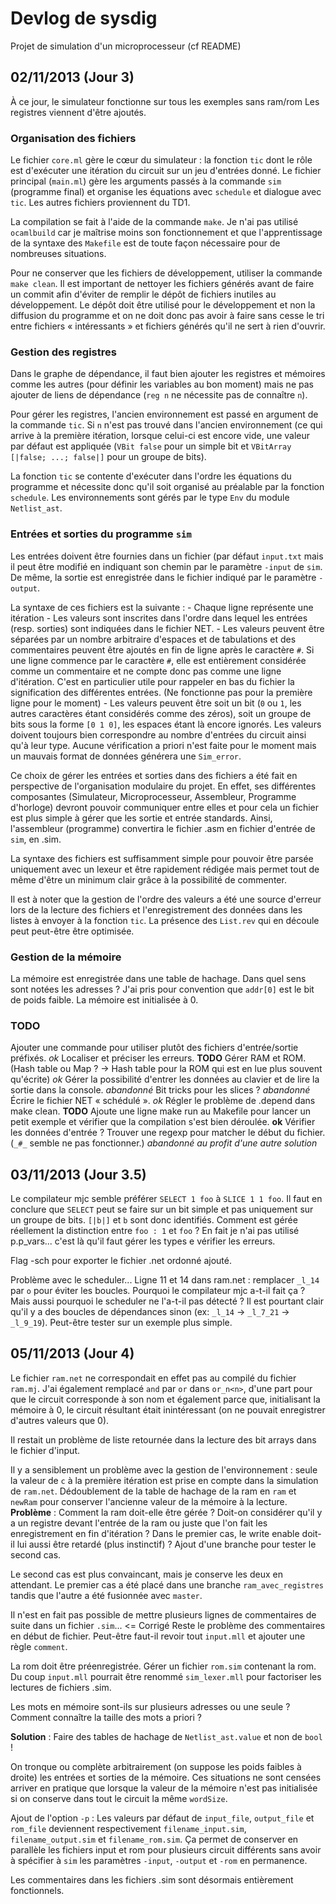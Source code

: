 # Devlog de sysdig
Projet de simulation d'un microprocesseur
(cf README)

## 02/11/2013 (Jour 3)
À ce jour, le simulateur fonctionne sur tous les exemples sans ram/rom
Les registres viennent d'être ajoutés.

### Organisation des fichiers
Le fichier `core.ml` gère le cœur du simulateur : la fonction `tic` dont le rôle
est d'exécuter une itération du circuit sur un jeu d'entrées donné. Le fichier
principal (`main.ml`) gère les arguments passés à la commande `sim` (programme
final) et organise les équations avec `schedule` et dialogue avec `tic`. Les
autres fichiers proviennent du TD1.

La compilation se fait à l'aide de la commande `make`. Je n'ai pas utilisé
`ocamlbuild` car je maîtrise moins son fonctionnement et que l'apprentissage
de la syntaxe des `Makefile` est de toute façon nécessaire pour de nombreuses
situations.

Pour ne conserver que les fichiers de développement, utiliser la commande
`make clean`. Il est important de nettoyer les fichiers générés avant de faire
un commit afin d'éviter de remplir le dépôt de fichiers inutiles au
développement. Le dépôt doit être utilisé pour le développement et non la
diffusion du programme et on ne doit donc pas avoir à faire sans cesse le tri
entre fichiers « intéressants » et fichiers générés qu'il ne sert à rien
d'ouvrir.

### Gestion des registres
Dans le graphe de dépendance, il faut bien ajouter les registres et mémoires
comme les autres (pour définir les variables au bon moment) mais ne pas ajouter
de liens de dépendance (`reg n` ne nécessite pas de connaître `n`).

Pour gérer les registres, l'ancien environnement est passé en argument de la
commande `tic`. Si `n` n'est pas trouvé dans l'ancien environnement (ce qui
arrive à la première itération, lorsque celui-ci est encore vide, une valeur par
défaut est appliquée (`VBit false` pour un simple bit et
`VBitArray [|false; ...; false|]` pour un groupe de bits).

La fonction `tic` se contente d'exécuter dans l'ordre les équations du programme
et nécessite donc qu'il soit organisé au préalable par la fonction `schedule`.
Les environnements sont gérés par le type `Env` du module `Netlist_ast`.

### Entrées et sorties du programme `sim`
Les entrées doivent être fournies dans un fichier (par défaut `input.txt` mais
il peut être modifié en indiquant son chemin par le paramètre `-input` de `sim`.
De même, la sortie est enregistrée dans le fichier indiqué par le paramètre
`-output`.

La syntaxe de ces fichiers est la suivante :
    - Chaque ligne représente une itération
    - Les valeurs sont inscrites dans l'ordre dans lequel les entrées (resp.
    sorties) sont indiquées dans le fichier NET.
    - Les valeurs peuvent être séparées par un nombre arbitraire d'espaces et de
    tabulations et des commentaires peuvent être ajoutés en fin de ligne après
    le caractère `#`. Si une ligne commence par le caractère `#`, elle est
    entièrement considérée comme un commentaire et ne compte donc pas comme une
    ligne d'itération. C'est en particulier utile pour rappeler en bas du
    fichier la signification des différentes entrées. (Ne fonctionne pas pour la
    première ligne pour le moment)
    - Les valeurs peuvent être soit un bit (`0` ou `1`, les autres caractères
    étant considérés comme des zéros), soit un groupe de bits sous la forme
    `[0 1 0]`, les espaces étant là encore ignorés.
Les valeurs doivent toujours bien correspondre au nombre d'entrées du circuit
ainsi qu'à leur type. Aucune vérification a priori n'est faite pour le moment
mais un mauvais format de données générera une `Sim_error`.

Ce choix de gérer les entrées et sorties dans des fichiers a été fait en
perspective de l'organisation modulaire du projet. En effet, ses différentes
composantes (Simulateur, Microprocesseur, Assembleur, Programme d'horloge)
devront pouvoir communiquer entre elles et pour cela un fichier est plus simple
à gérer que les sortie et entrée standards. Ainsi, l'assembleur (programme)
convertira le fichier .asm en fichier d'entrée de `sim`, en .sim.

La syntaxe des fichiers est suffisamment simple pour pouvoir être parsée
uniquement avec un lexeur et être rapidement rédigée mais permet tout de même
d'être un minimum clair grâce à la possibilité de commenter.

Il est à noter que la gestion de l'ordre des valeurs a été une source d'erreur
lors de la lecture des fichiers et l'enregistrement des données dans les listes
à envoyer à la fonction `tic`. La présence des `List.rev` qui en découle peut
peut-être être optimisée.

### Gestion de la mémoire
La mémoire est enregistrée dans une table de hachage.
Dans quel sens sont notées les adresses ? J'ai pris pour convention que
`addr[0]` est le bit de poids faible.
La mémoire est initialisée à 0.

### TODO
Ajouter une commande pour utiliser plutôt des fichiers d'entrée/sortie préfixés.
 *ok*
Localiser et préciser les erreurs. **TODO**
Gérer RAM et ROM. (Hash table ou Map ? -> Hash table pour la ROM qui est en
lue plus souvent qu'écrite) *ok*
Gérer la possibilité d'entrer les données au clavier et de lire la sortie dans
la console. *abandonné*
Bit tricks pour les slices ? *abandonné*
Écrire le fichier NET « schédulé ». *ok*
Régler le problème de .depend dans make clean. **TODO**
Ajoute une ligne make run au Makefile pour lancer un petit exemple et vérifier
que la compilation s'est bien déroulée. **ok**
Vérifier les données d'entrée ?
Trouver une regexp pour matcher le début du fichier. (`_#_` semble ne pas
fonctionner.) *abandonné au profit d'une autre solution*


## 03/11/2013 (Jour 3.5)
Le compilateur mjc semble préférer `SELECT 1 foo` à `SLICE 1 1 foo`. Il faut en
conclure que `SELECT` peut se faire sur un bit simple et pas uniquement sur un
groupe de bits. `[|b|]` et `b` sont donc identifiés.
Comment est gérée réellement la distinction entre `foo : 1` et `foo` ?
En fait je n'ai pas utilisé p.p_vars... c'est là qu'il faut gérer les types e
vérifier les erreurs.

Flag -sch pour exporter le fichier .net ordonné ajouté.

Problème avec le scheduler...
Ligne 11 et 14 dans ram.net : remplacer `_l_14` par `o` pour éviter les boucles.
Pourquoi le compilateur mjc a-t-il fait ça ? Mais aussi pourquoi le scheduler
ne l'a-t-il pas détecté ? Il est pourtant clair qu'il y a des boucles de
dépendances sinon (ex: `_l_14` -> `_l_7_21` -> `_l_9_19`).
Peut-être tester sur un exemple plus simple.

## 05/11/2013 (Jour 4)
Le fichier `ram.net` ne correspondait en effet pas au compilé du fichier
`ram.mj`.
J'ai également remplacé `and` par `or` dans `or_n<n>`, d'une part pour que le
circuit corresponde à son nom et également parce que, initialisant la mémoire à
0, le circuit résultant était inintéressant (on ne pouvait enregistrer d'autres
valeurs que 0).

Il restait un problème de liste retournée dans la lecture des bit arrays dans
le fichier d'input.

Il y a sensiblement un problème avec la gestion de l'environnement : seule la
valeur de `c` à la première itération est prise en compte dans la simulation de
`ram.net`.
Dédoublement de la table de hachage de la ram  en `ram` et `newRam` pour
conserver l'ancienne valeur de la mémoire à la lecture.
**Problème** : Comment la ram doit-elle être gérée ? Doit-on considérer qu'il y a un
registre devant l'entrée de la ram ou juste que l'on fait les enregistrement en
fin d'itération ? Dans le premier cas, le write enable doit-il lui aussi être
retardé (plus instinctif) ?
Ajout d'une branche pour tester le second cas.

Le second cas est plus convaincant, mais je conserve les deux en attendant.
Le premier cas a été placé dans une branche `ram_avec_registres` tandis que
l'autre a été fusionnée avec `master`.

Il n'est en fait pas possible de mettre plusieurs lignes de commentaires de
suite dans un fichier `.sim`... <= Corrigé
Reste le problème des commentaires en début de fichier. Peut-être faut-il revoir
tout `input.mll` et ajouter une règle `comment`.

La rom doit être préenregistrée. Gérer un fichier `rom.sim` contenant la rom.
Du coup `input.mll` pourrait être renommé `sim_lexer.mll` pour factoriser les
lectures de fichiers .sim.

Les mots en mémoire sont-ils sur plusieurs adresses ou une seule ? Comment
connaître la taille des mots a priori ?

**Solution** : Faire des tables de hachage de `Netlist_ast.value` et non de `bool` !

On tronque ou complète arbitrairement (on suppose les poids faibles à droite)
les entrées et sorties de la mémoire. Ces situations ne sont censées arriver en
pratique que lorsque la valeur de la mémoire n'est pas initialisée si on
conserve dans tout le circuit la même `wordSize`.

Ajout de l'option `-p` : Les valeurs par défaut de `input_file`, `output_file`
et `rom_file` deviennent respectivement `filename_input.sim`,
`filename_output.sim` et `filename_rom.sim`. Ça permet de conserver en parallèle
les fichiers input et rom pour plusieurs circuit différents sans avoir à
spécifier à `sim` les paramètres `-input`, `-output` et `-rom` en permanence.

Les commentaires dans les fichiers .sim sont désormais entièrement fonctionnels.


